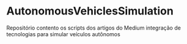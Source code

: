 # AutonomousVehiclesSimulation
Repositório contento os scripts dos artigos  do Medium integração de tecnologias para simular veículos autônomos 
